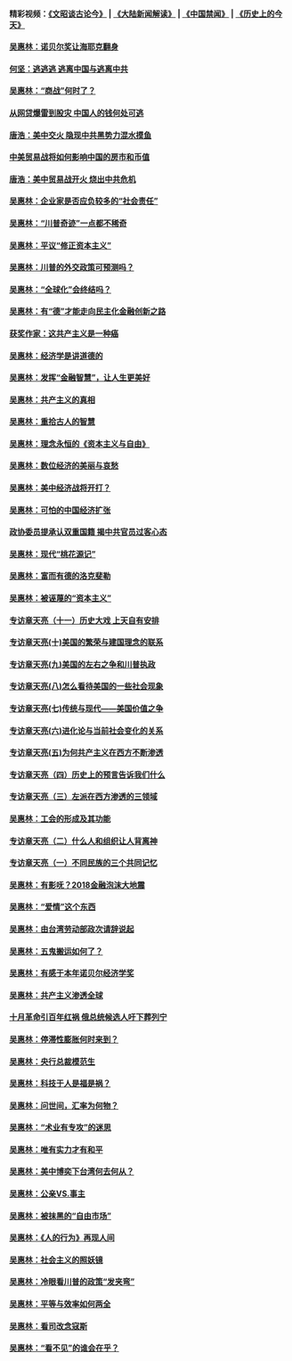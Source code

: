 #### 精彩视频：[《文昭谈古论今》](https://github.com/gfw-breaker/wenzhao) | [《大陆新闻解读》](https://github.com/gfw-breaker/ntdtv-comedy) | [《中国禁闻》](https://github.com/gfw-breaker/ntdtv-news) | [《历史上的今天》](https://github.com/gfw-breaker/today-in-history) 

#### [吴惠林：诺贝尔奖让海耶克翻身](../pages/nsc423/n10890049.md?t=02031451) 

#### [何坚：逃逃逃 逃离中国与逃离中共](../pages/nsc423/n10592891.md?t=02031451) 

#### [吴惠林：“商战”何时了？](../pages/nsc423/n10573558.md?t=02031451) 

#### [从网贷爆雷到股灾 中国人的钱何处可逃](../pages/nsc423/n10572800.md?t=02031451) 

#### [唐浩：美中交火 隐现中共黑势力混水摸鱼](../pages/nsc423/n10544040.md?t=02031451) 

#### [中美贸易战将如何影响中国的房市和币值](../pages/nsc423/n10543697.md?t=02031451) 

#### [唐浩：美中贸易战开火 烧出中共危机](../pages/nsc423/n10540126.md?t=02031451) 

#### [吴惠林：企业家是否应负较多的“社会责任”](../pages/nsc423/n10535022.md?t=02031451) 

#### [吴惠林：“川普奇迹”一点都不稀奇](../pages/nsc423/n10512808.md?t=02031451) 

#### [吴惠林：平议“修正资本主义”](../pages/nsc423/n10495724.md?t=02031451) 

#### [吴惠林：川普的外交政策可预测吗？](../pages/nsc423/n10462387.md?t=02031451) 

#### [吴惠林：“全球化”会终结吗？](../pages/nsc423/n10452838.md?t=02031451) 

#### [吴惠林：有“德”才能走向民主化金融创新之路](../pages/nsc423/n10432292.md?t=02031451) 

#### [获奖作家：这共产主义是一种癌](../pages/nsc423/n10431541.md?t=02031451) 

#### [吴惠林：经济学是讲道德的](../pages/nsc423/n10398014.md?t=02031451) 

#### [吴惠林：发挥“金融智慧”，让人生更美好](../pages/nsc423/n10375019.md?t=02031451) 

#### [吴惠林：共产主义的真相](../pages/nsc423/n10351394.md?t=02031451) 

#### [吴惠林：重拾古人的智慧](../pages/nsc423/n10337691.md?t=02031451) 

#### [吴惠林：理念永恒的《资本主义与自由》](../pages/nsc423/n10316274.md?t=02031451) 

#### [吴惠林：数位经济的美丽与哀愁](../pages/nsc423/n10292946.md?t=02031451) 

#### [吴惠林：美中经济战将开打？](../pages/nsc423/n10258825.md?t=02031451) 

#### [吴惠林：可怕的中国经济扩张](../pages/nsc423/n10219147.md?t=02031451) 

#### [政协委员提承认双重国籍 揭中共官员过客心态](../pages/nsc423/n10208809.md?t=02031451) 

#### [吴惠林：现代“桃花源记”](../pages/nsc423/n10185234.md?t=02031451) 

#### [吴惠林：富而有德的洛克斐勒](../pages/nsc423/n10142264.md?t=02031451) 

#### [吴惠林：被诬蔑的“资本主义”](../pages/nsc423/n10124816.md?t=02031451) 

#### [专访章天亮（十一）历史大戏 上天自有安排](../pages/nsc423/n10094905.md?t=02031451) 

#### [专访章天亮(十)美国的繁荣与建国理念的联系](../pages/nsc423/n10094899.md?t=02031451) 

#### [专访章天亮(九)美国的左右之争和川普执政](../pages/nsc423/n10094889.md?t=02031451) 

#### [专访章天亮(八)怎么看待美国的一些社会现象](../pages/nsc423/n10094857.md?t=02031451) 

#### [专访章天亮(七)传统与现代——美国价值之争](../pages/nsc423/n10093140.md?t=02031451) 

#### [专访章天亮(六)进化论与当前社会变化的关系](../pages/nsc423/n10092036.md?t=02031451) 

#### [专访章天亮(五)为何共产主义在西方不断渗透](../pages/nsc423/n10083620.md?t=02031451) 

#### [专访章天亮（四）历史上的预言告诉我们什么](../pages/nsc423/n10083606.md?t=02031451) 

#### [专访章天亮（三）左派在西方渗透的三领域](../pages/nsc423/n10081115.md?t=02031451) 

#### [吴惠林：工会的形成及其功能](../pages/nsc423/n10080633.md?t=02031451) 

#### [专访章天亮（二）什么人和组织让人背离神](../pages/nsc423/n10076637.md?t=02031451) 

#### [专访章天亮（一）不同民族的三个共同记忆](../pages/nsc423/n10074188.md?t=02031451) 

#### [吴惠林：有影呒？2018金融泡沫大地震](../pages/nsc423/n10040534.md?t=02031451) 

#### [吴惠林：“爱情”这个东西](../pages/nsc423/n10019423.md?t=02031451) 

#### [吴惠林：由台湾劳动部政次请辞说起](../pages/nsc423/n9979679.md?t=02031451) 

#### [吴惠林：五鬼搬运如何了？](../pages/nsc423/n9925338.md?t=02031451) 

#### [吴惠林：有感于本年诺贝尔经济学奖](../pages/nsc423/n9871883.md?t=02031451) 

#### [吴惠林：共产主义渗透全球](../pages/nsc423/n9812748.md?t=02031451) 

#### [十月革命引百年红祸 俄总统候选人吁下葬列宁](../pages/nsc423/n9810182.md?t=02031451) 

#### [吴惠林：停滞性膨胀何时来到？](../pages/nsc423/n9764136.md?t=02031451) 

#### [吴惠林：央行总裁模范生](../pages/nsc423/n9728134.md?t=02031451) 

#### [吴惠林：科技于人是福是祸？](../pages/nsc423/n9672982.md?t=02031451) 

#### [吴惠林：问世间，汇率为何物？](../pages/nsc423/n9621788.md?t=02031451) 

#### [吴惠林：“术业有专攻”的迷思](../pages/nsc423/n9580363.md?t=02031451) 

#### [吴惠林：唯有实力才有和平](../pages/nsc423/n9529599.md?t=02031451) 

#### [吴惠林：美中博奕下台湾何去何从？](../pages/nsc423/n9483598.md?t=02031451) 

#### [吴惠林：公亲VS.事主](../pages/nsc423/n9425637.md?t=02031451) 

#### [吴惠林：被抹黑的“自由市场”](../pages/nsc423/n9351545.md?t=02031451) 

#### [吴惠林：《人的行为》再现人间](../pages/nsc423/n9296339.md?t=02031451) 

#### [吴惠林：社会主义的照妖镜](../pages/nsc423/n9243460.md?t=02031451) 

#### [吴惠林：冷眼看川普的政策“发夹弯”](../pages/nsc423/n9120684.md?t=02031451) 

#### [吴惠林：平等与效率如何两全](../pages/nsc423/n9075430.md?t=02031451) 

#### [吴惠林：看司改念寇斯](../pages/nsc423/n9024915.md?t=02031451) 

#### [吴惠林：“看不见”的谁会在乎？](../pages/nsc423/n8977488.md?t=02031451) 

